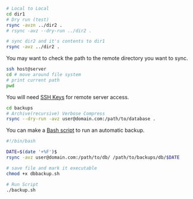 ```sh
# Local to Local
cd dir1
# Dry run (test) 
rsync -avzn ../dir2 . 
# rsync -avz --dry-run ../dir2 .

# sync dir2 and it's contents to dir1
rsync -avz ../dir2 .
```

You may want to check the path to the remote directory you want to sync.

```sh
ssh host@server
cd # move around file system
# print current path
pwd
```

You will need [SSH Keys](/ssh-keys) for remote server access.

```sh
cd backups
# Archive(recursive) Verbose Compress
rsync --dry-run -avz user@domain.com:/path/to/database .
```

You can make a [Bash script](/bash-scripts) to run an automatic backup.

```bash
#!/bin/bash

DATE=$(date '+%F')$
rsync -avz user@domain.com:/path/to/db/ /path/to/backups/db/$DATE
```

```sh
# save file and mark it executable
chmod +x dbbackup.sh

# Run Script
./backup.sh
```